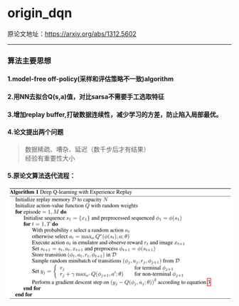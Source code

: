 origin_dqn
===
原论文地址：https://arxiv.org/abs/1312.5602
___
### 算法主要思想
#### 1.model-free off-policy(采样和评估策略不一致)algorithm
#### 2.用NN去拟合Q(s,a)值，对比sarsa不需要手工选取特征
#### 3.增加replay buffer,打破数据连续性，减少学习的方差，防止陷入局部最优。
#### 4.论文提出两个问题
> 数据稀疏、嘈杂、延迟（数千步后才有结果）  
> 经验有重要性大小  
#### 5.原论文算法迭代流程：
![image](https://github.com/applezjm/reinforcement_learning/blob/master/origin_dqn/image.png)
